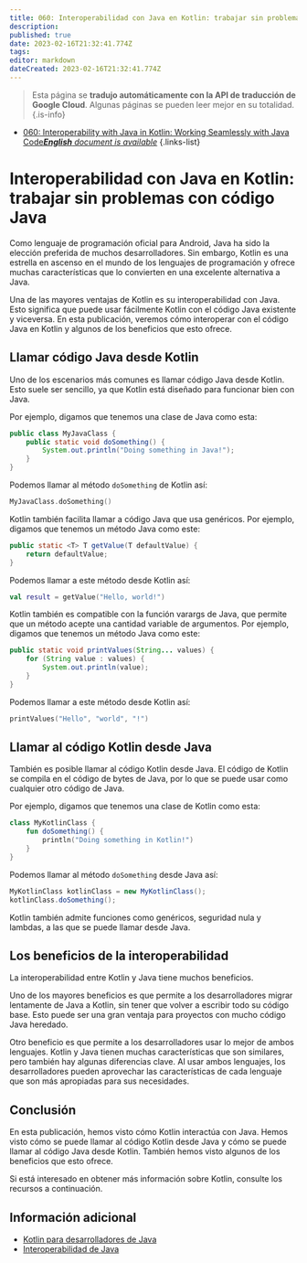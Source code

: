 ```yaml
---
title: 060: Interoperabilidad con Java en Kotlin: trabajar sin problemas con código Java
description: 
published: true
date: 2023-02-16T21:32:41.774Z
tags: 
editor: markdown
dateCreated: 2023-02-16T21:32:41.774Z
---
```


> Esta página se **tradujo automáticamente con la API de traducción de Google Cloud**.
Algunas páginas se pueden leer mejor en su totalidad.{.is-info}



- [060: Interoperability with Java in Kotlin: Working Seamlessly with Java Code***English** document is available*](/en/Knowledge-base/Kotlin/Learning/060-interoperability-with-java-in-kotlin-working-seamlessly-with-java-code)
{.links-list}


# Interoperabilidad con Java en Kotlin: trabajar sin problemas con código Java

Como lenguaje de programación oficial para Android, Java ha sido la elección preferida de muchos desarrolladores. Sin embargo, Kotlin es una estrella en ascenso en el mundo de los lenguajes de programación y ofrece muchas características que lo convierten en una excelente alternativa a Java.

Una de las mayores ventajas de Kotlin es su interoperabilidad con Java. Esto significa que puede usar fácilmente Kotlin con el código Java existente y viceversa. En esta publicación, veremos cómo interoperar con el código Java en Kotlin y algunos de los beneficios que esto ofrece.

## Llamar código Java desde Kotlin

Uno de los escenarios más comunes es llamar código Java desde Kotlin. Esto suele ser sencillo, ya que Kotlin está diseñado para funcionar bien con Java.

Por ejemplo, digamos que tenemos una clase de Java como esta:

```java
public class MyJavaClass {
    public static void doSomething() {
        System.out.println("Doing something in Java!");
    }
}
```

Podemos llamar al método `doSomething` de Kotlin así:

```kotlin
MyJavaClass.doSomething()
```

Kotlin también facilita llamar a código Java que usa genéricos. Por ejemplo, digamos que tenemos un método Java como este:

```java
public static <T> T getValue(T defaultValue) {
    return defaultValue;
}
```

Podemos llamar a este método desde Kotlin así:

```kotlin
val result = getValue("Hello, world!")
```

Kotlin también es compatible con la función varargs de Java, que permite que un método acepte una cantidad variable de argumentos. Por ejemplo, digamos que tenemos un método Java como este:

```java
public static void printValues(String... values) {
    for (String value : values) {
        System.out.println(value);
    }
}
```

Podemos llamar a este método desde Kotlin así:

```kotlin
printValues("Hello", "world", "!")
```

## Llamar al código Kotlin desde Java

También es posible llamar al código Kotlin desde Java. El código de Kotlin se compila en el código de bytes de Java, por lo que se puede usar como cualquier otro código de Java.

Por ejemplo, digamos que tenemos una clase de Kotlin como esta:

```kotlin
class MyKotlinClass {
    fun doSomething() {
        println("Doing something in Kotlin!")
    }
}
```

Podemos llamar al método `doSomething` desde Java así:

```java
MyKotlinClass kotlinClass = new MyKotlinClass();
kotlinClass.doSomething();
```

Kotlin también admite funciones como genéricos, seguridad nula y lambdas, a las que se puede llamar desde Java.

## Los beneficios de la interoperabilidad

La interoperabilidad entre Kotlin y Java tiene muchos beneficios.

Uno de los mayores beneficios es que permite a los desarrolladores migrar lentamente de Java a Kotlin, sin tener que volver a escribir todo su código base. Esto puede ser una gran ventaja para proyectos con mucho código Java heredado.

Otro beneficio es que permite a los desarrolladores usar lo mejor de ambos lenguajes. Kotlin y Java tienen muchas características que son similares, pero también hay algunas diferencias clave. Al usar ambos lenguajes, los desarrolladores pueden aprovechar las características de cada lenguaje que son más apropiadas para sus necesidades.

## Conclusión

En esta publicación, hemos visto cómo Kotlin interactúa con Java. Hemos visto cómo se puede llamar al código Kotlin desde Java y cómo se puede llamar al código Java desde Kotlin. También hemos visto algunos de los beneficios que esto ofrece.

Si está interesado en obtener más información sobre Kotlin, consulte los recursos a continuación.

## Información adicional

* [Kotlin para desarrolladores de Java](https://kotlinlang.org/docs/reference/java-to-kotlin-interop.html)
* [Interoperabilidad de Java](https://kotlinlang.org/docs/reference/java-interop.html)